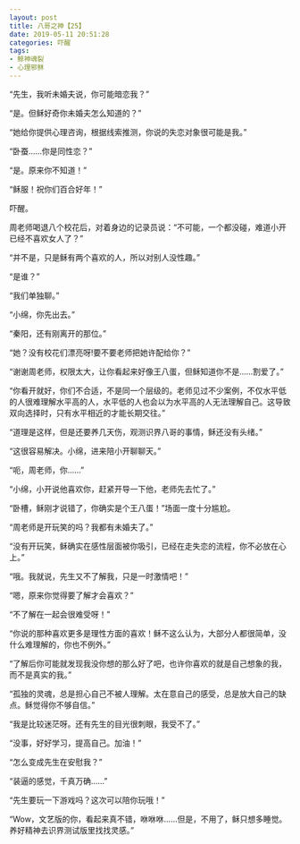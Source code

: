 ```yaml
---
layout: post
title: 八哥之神【25】
date: 2019-05-11 20:51:28
categories: 吓醒
tags:
- 鲸神魂裂
- 心理邪稣
---
```

“先生，我听未婚夫说，你可能暗恋我？”

“是。但稣好奇你未婚夫怎么知道的？”

“她给你提供心理咨询，根据线索推测，你说的失恋对象很可能是我。”

“卧蚕……你是同性恋？”

“是。原来你不知道！”

“稣服！祝你们百合好年！”

吓醒。

周老师喝退八个校花后，对着身边的记录员说：“不可能，一个都没碰，难道小开已经不喜欢女人了？”

“并不是，只是稣有两个喜欢的人，所以对别人没性趣。”

“是谁？”

“我们单独聊。”

“小绵，你先出去。”

“秦阳，还有刚离开的那位。”

“她？没有校花们漂亮呀!要不要老师把她许配给你？”

“谢谢周老师，权限太大，让你看起来好像王八蛋，但稣知道你不是……割爱了。”

“你看开就好，你们不合适，不是同一个层级的。老师见过不少案例，不仅水平低的人很难理解水平高的人，水平低的人也会以为水平高的人无法理解自己。这导致双向选择时，只有水平相近的才能长期交往。”

“道理是这样，但是还要养几天伤，观测识界八哥的事情，稣还没有头绪。”

“这很容易解决。小绵，进来陪小开聊聊天。”

“呃，周老师，你……”

“小绵，小开说他喜欢你，赶紧开导一下他，老师先去忙了。”

“卧槽，稣刚才说错了，你确实是个王八蛋！”场面一度十分尴尬。

“周老师是开玩笑的吗？我都有未婚夫了。”

“没有开玩笑，稣确实在感性层面被你吸引，已经在走失恋的流程，你不必放在心上。”

“哦。我就说，先生又不了解我，只是一时激情吧！”

“嗯，原来你觉得要了解才会喜欢？”

“不了解在一起会很难受呀！”

“你说的那种喜欢更多是理性方面的喜欢！稣不这么认为，大部分人都很简单，没什么难理解的，你也不例外。”

“了解后你可能就发现我没你想的那么好了吧，也许你喜欢的就是自己想象的我，而不是真实的我。”

“孤独的灵魂，总是担心自己不被人理解。太在意自己的感受，总是放大自己的缺点。稣觉得你不够自信。”

“我是比较迷茫呀。还有先生的目光很刺眼，我受不了。”

“没事，好好学习，提高自己。加油！”

“怎么变成先生在安慰我？”

“装逼的感觉，千真万确……”

“先生要玩一下游戏吗？这次可以陪你玩哦！”

“Wow，文艺版的你，看起来真不错，咻咻咻……但是，不用了，稣只想多睡觉。养好精神去识界测试版里找找灵感。”
